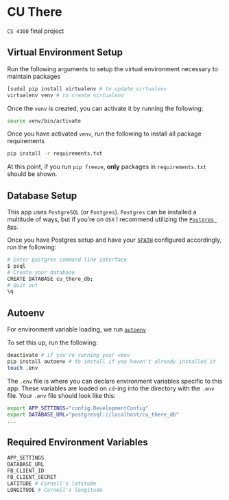 # CU There

`CS 4300` final project

## Virtual Environment Setup
Run the following arguments to setup the virtual environment necessary to maintain packages

```bash
[sudo] pip install virtualenv # to update virtualenv
virtualenv venv # to create virtualenv
```

Once the `venv` is created, you can activate it by running the following:

```bash
source venv/bin/activate
```

Once you have activated `venv`, run the following to install all package requirements

```bash
pip install -r requirements.txt
```

At this point, if you run `pip freeze`, **only** packages in `requirements.txt` should be shown.


## Database Setup
This app uses `PostgreSQL` (or `Postgres`). `Postgres` can be installed a multitude of ways, but if you’re on `OSX` I recommend utilizing the [`Postgres App`](https://postgresapp.com/).

Once you have Postgres setup and have your [`$PATH`](https://postgresapp.com/documentation/cli-tools.html) configured accordingly, run the following:

```bash
# Enter postgres command line interface
$ psql
# Create your database
CREATE DATABASE cu_there_db;
# Quit out
\q
```

## Autoenv
For environment variable loading, we run [`autoenv`](https://github.com/kennethreitz/autoenv)

To set this up, run the following:

```bash
deactivate # if you're running your venv
pip install autoenv # to install if you haven't already installed it
touch .env
```

The `.env` file is where you can declare environment variables specific to this app.  These variables are loaded on `cd`-ing into the directory with the `.env` file.  Your `.env` file should look like this:

```bash
export APP_SETTINGS="config.DevelopmentConfig"
export DATABASE_URL="postgresql://localhost/cu_there_db"
...
```

## Required Environment Variables

```bash
APP_SETTINGS
DATABASE_URL
FB_CLIENT_ID
FB_CLIENT_SECRET
LATITUDE # Cornell's latitude
LONGITUDE # Cornell's longitude 
```
